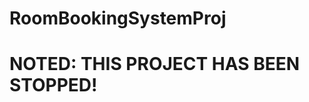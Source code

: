 RoomBookingSystemProj
=====================

 
 NOTED: THIS PROJECT HAS BEEN STOPPED!
===================
